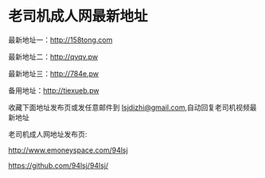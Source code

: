 # 老司机成人网最新地址

最新地址一：http://158tong.com

最新地址二：http://qvqv.pw

最新地址三：http://784e.pw

备用地址：http://tiexueb.pw

收藏下面地址发布页或发任意邮件到 lsjdizhi@gmail.com,自动回复老司机视频最新地址

老司机成人网地址发布页:

http://www.emoneyspace.com/94lsj

https://github.com/94lsj/94lsj/
